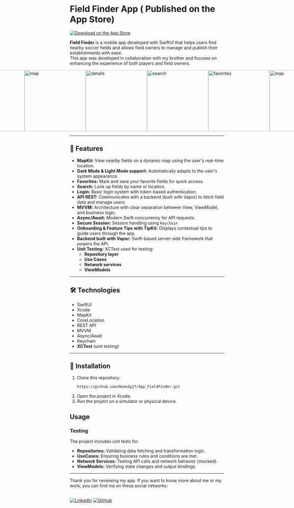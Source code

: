 # Field Finder App ( Published on the App Store)
[![Download on the App Store](https://tools.applemediaservices.com/api/badges/download-on-the-app-store/black/en-us)](https://apps.apple.com/ec/app/field-finder/id6746458682?l=en-GB)

**Field Finder** is a mobile app developed with SwiftUI that helps users find nearby soccer fields and allows field owners to manage and publish their establishments with ease.  
This app was developed in collaboration with my brother and focuses on enhancing the experience of both players and field owners.

<div style="display: flex; justify-content: center; align-items: center;">
<img src="https://i.postimg.cc/7LcqZfcZ/home.png" alt="map" width="200">
<img src="https://i.postimg.cc/k5Vdz743/tabbar.png" alt="details" width="200">
<img src="https://i.postimg.cc/NFvYRZQh/perfifl.png" alt="favorites" width="200">
<img src="https://i.postimg.cc/G3vbb3jb/login.png" alt="search" width="200">

<img src="https://i.postimg.cc/QdY3fFjJ/registeruserview.png" alt="map" width="200">
<img src="https://i.postimg.cc/bwyyCXkp/establishment-view.png" alt="details" width="200">
<img src="https://i.postimg.cc/vmDQyW0K/fieldview.png" alt="search" width="200">
<img src="https://i.postimg.cc/vZ0QCPt9/fielddetailview.png" alt="favorites" width="200">

<img src="https://i.postimg.cc/6qVKczQ8/perfilview.png" alt="map" width="200">
<img src="https://i.postimg.cc/DydfPfWx/establishmetnregister.png" alt="details" width="200">
<img src="https://i.postimg.cc/X734qM2d/registerestablishmentview.png" alt="search" width="200">
<img src="https://i.postimg.cc/pXZxn077/registerfieldview.png" alt="favorites" width="200">

</div>

---

## 📱 Features

- **MapKit:** View nearby fields on a dynamic map using the user's real-time location.
- **Dark Mode & Light Mode support:** Automatically adapts to the user's system appearance.
- **Favorites:** Mark and save your favorite fields for quick access.
- **Search:** Look up fields by name or location.
- **Login:** Basic login system with token-based authentication.
- **API REST:** Communicates with a backend (built with Vapor) to fetch field data and manage users.
- **MVVM:** Architecture with clear separation between View, ViewModel, and business logic.
- **Async/Await:** Modern Swift concurrency for API requests.
- **Secure Session:** Session handling using `Keychain`
- **Onboarding & Feature Tips with TipKit:** Displays contextual tips to guide users through the app.
- **Backend built with Vapor:** Swift-based server-side framework that powers the API.
- **Unit Testing:** XCTest used for testing:
  - **Repository layer**
  - **Use Cases**
  - **Network services**
  - **ViewModels**

---

## 🛠 Technologies

- SwiftUI
- Xcode
- MapKit
- CoreLocation
- REST API
- MVVM
- Async/Await
- Keychain
- **XCTest** (unit testing)

---

## 🚀 Installation

1. Clone this repository:
   ```bash
   https://github.com/Heandy27/App_FieldFinder.git
2. Open the project in Xcode.
3. Run the project on a simulator or physical device.

## Usage

### Testing
The project includes unit tests for:
  - **Repositories:** Validating data fetching and transformation logic.
  - **UseCases:** Ensuring business rules and conditions are met.
  - **Network Services:** Testing API calls and network behavior (mocked).
  - **ViewModels:** Verifying state changes and output bindings.

<hr></hr>
Thank you for reviewing my app. If you want to know more about me or my work, you can find me on these social networks:<br></br>

[![LinkedIn](https://img.shields.io/badge/LinkedIn-%230077B5.svg?logo=linkedin&logoColor=white)](https://www.linkedin.com/in/heandy27/) 
[![GitHub](https://img.shields.io/badge/GitHub-%23121011.svg?logo=github&logoColor=white)](https://github.com/Heandy27)
